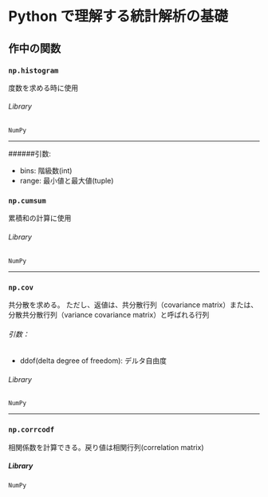# Python で理解する統計解析の基礎

## 作中の関数

### `np.histogram`
度数を求める時に使用

###### Library
`NumPy`

---

######引数:

- bins: 階級数(int)
- range: 最小値と最大値(tuple)

### `np.cumsum`
累積和の計算に使用

###### Library
`NumPy`

---
### `np.cov`
共分散を求める。
ただし、返値は、共分散行列（covariance matrix）または、分散共分散行列（variance covariance matrix）と呼ばれる行列
###### 引数：
- ddof(delta degree of freedom): デルタ自由度
###### Library
`NumPy`

---
### `np.corrcodf`
相関係数を計算できる。戻り値は相関行列(correlation matrix)
##### Library
`NumPy`
